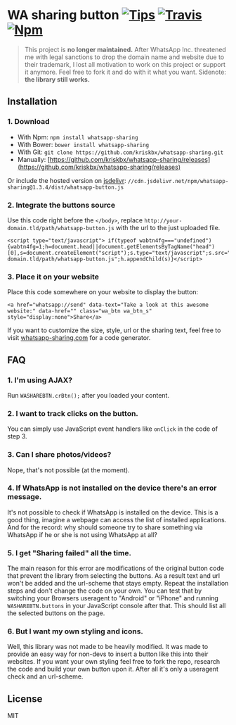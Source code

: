 # WA sharing button [![Tips](https://img.shields.io/gratipay/kriskbx.svg)](https://www.gittip.com/kriskbx/) [![Travis](https://img.shields.io/travis/kriskbx/whatsapp-sharing.svg)](https://travis-ci.org/kriskbx/whatsapp-sharing) [![Npm](https://img.shields.io/npm/dt/whatsapp-sharing.svg)](https://www.npmjs.com/package/whatsapp-sharing)


> This project is **no longer maintained.** After WhatsApp Inc. threatened me with legal sanctions to drop the domain name and website due to their trademark, I lost all motivation to work on this project or support it anymore. Feel free to fork it and do with it what you want. Sidenote: **the library still works.**


## Installation

### 1. Download

* With Npm: `npm install whatsapp-sharing`
* With Bower: `bower install whatsapp-sharing`
* With Git: `git clone https://github.com/kriskbx/whatsapp-sharing.git`
* Manually: [https://github.com/kriskbx/whatsapp-sharing/releases](https://github.com/kriskbx/whatsapp-sharing/releases) 

Or include the hosted version on [jsdelivr](http://www.jsdelivr.com/): `//cdn.jsdelivr.net/npm/whatsapp-sharing@1.3.4/dist/whatsapp-button.js`

### 2. Integrate the buttons source

Use this code right before the `</body>`, replace `http://your-domain.tld/path/whatsapp-button.js` with the url to the just uploaded file.

	<script type="text/javascript">	if(typeof wabtn4fg==="undefined")	{wabtn4fg=1;h=document.head||document.getElementsByTagName("head")[0],s=document.createElement("script");s.type="text/javascript";s.src="http://your-domain.tld/path/whatsapp-button.js";h.appendChild(s)}</script>

### 3. Place it on your website

Place this code somewhere on your website to display the button:

	<a href="whatsapp://send" data-text="Take a look at this awesome website:" data-href="" class="wa_btn wa_btn_s" style="display:none">Share</a>
	
If you want to customize the size, style, url or the sharing text, feel free to visit [whatsapp-sharing.com](http://kriskbx.github.io/whatsapp-sharing) for a code generator.

## FAQ

### 1. I'm using AJAX?

Run `WASHAREBTN.crBtn();` after you loaded your content.

### 2. I want to track clicks on the button.

You can simply use JavaScript event handlers like `onClick` in the code of step 3.

### 3. Can I share photos/videos?

Nope, that's not possible (at the moment).

### 4. If WhatsApp is not installed on the device there's an error message.

It's not possible to check if WhatsApp is installed on the device. This is a good thing, imagine a webpage can access the list of installed applications. And for the record: why should someone try to share something via WhatsApp if he or she is not using WhatsApp at all?

### 5. I get "Sharing failed" all the time.

The main reason for this error are modifications of the original button code that prevent the library from selecting the buttons. As a result text and url won't be added and the url-scheme that stays empty. Repeat the installation steps and don't change the code on your own.
You can test that by switching your Browsers useragent to "Android" or "iPhone" and running `WASHAREBTN.buttons` in your JavaScript console after that. This should list all the selected buttons on the page.

### 6. But I want my own styling and icons.

Well, this library was not made to be heavily modified. It was made to provide an easy way for non-devs to insert a button like this into their websites. If you want your own styling feel free to fork the repo, research the code and build your own button upon it. After all it's only a useragent check and an url-scheme.

## License

MIT
